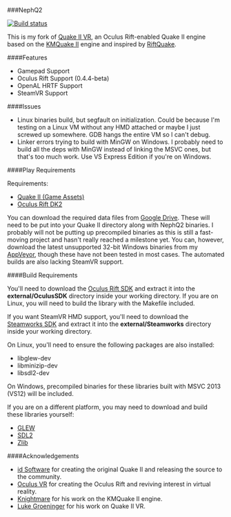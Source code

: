 ###NephQ2

[![Build status](https://ci.appveyor.com/api/projects/status/ga1l0v8hk0t5i6bj/branch/master?svg=true)](https://ci.appveyor.com/project/Nephatrine/nephq2/branch/master)

This is my fork of [Quake II VR](https://github.com/q2vr/Quake2VR/), an Oculus Rift-enabled Quake II engine based on the [KMQuake II](http://www.markshan.com/knightmare/) engine and inspired by [RiftQuake](https://github.com/phoboslab/Quakespasm-Rift).

####Features

- Gamepad Support
- Oculus Rift Support (0.4.4-beta)
- OpenAL HRTF Support
- SteamVR Support

####Issues

- Linux binaries build, but segfault on initialization. Could be because I'm testing on a Linux VM without any HMD attached or maybe I just screwed up somewhere. GDB hangs the entire VM so I can't debug.
- Linker errors trying to build with MinGW on Windows. I probably need to build all the deps with MinGW instead of linking the MSVC ones, but that's too much work. Use VS Express Edition if you're on Windows.

####Play Requirements

Requirements:
- [Quake II (Game Assets)](http://store.steampowered.com/app/2320/)
- [Oculus Rift DK2](https://www.oculus.com/dk2/)

You can download the required data files from [Google Drive](https://drive.google.com/folderview?id=0B-r9NuHyXlh3fm1WREI1QkI5NWxXVXlxaXA0Tnpkb0dCNFQ3cTFqZ0tyX0FCd2VLS2JLVkk&usp=sharing). These will need to be put into your Quake II directory along with NephQ2 binaries. I probably will not be putting up precompiled binaries as this is still a fast-moving project and hasn't really reached a milestone yet. You can, however, download the latest unsupported 32-bit Windows binaries from my [AppVeyor](https://ci.appveyor.com/project/Nephatrine/nephq2/branch/master/artifacts), though these have not been tested in most cases. The automated builds are also lacking SteamVR support.

####Build Requirements

You'll need to download the [Oculus Rift SDK](https://developer.oculus.com/downloads/#version=pc-0.4.4-beta) and extract it into the **external/OculusSDK** directory inside your working directory. If you are on Linux, you will need to build the library with the Makefile included.

If you want SteamVR HMD support, you'll need to download the [Steamworks SDK](https://partner.steamgames.com/) and extract it into the **external/Steamworks** directory inside your working directory.

On Linux, you'll need to ensure the following packages are also installed:

- libglew-dev
- libminizip-dev
- libsdl2-dev

On Windows, precompiled binaries for these libraries built with MSVC 2013 (VS12) will be included.

If you are on a different platform, you may need to download and build these libraries yourself:

- [GLEW](http://glew.sourceforge.net/)
- [SDL2](https://www.libsdl.org/download-2.0.php)
- [Zlib](http://www.zlib.net/)

####Acknowledgements

- [id Software](http://www.idsoftware.com/) for creating the original Quake II and releasing the source to the community.
- [Oculus VR](https://www.oculus.com/) for creating the Oculus Rift and reviving interest in virtual reality.
- [Knightmare](http://www.markshan.com/knightmare/) for his work on the KMQuake II engine.
- [Luke Groeninger](https://github.com/dghost) for his work on Quake II VR.
